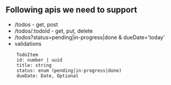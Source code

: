 ## Following apis we need to support

- /todos - get, post
- /todos/:todoId - get, put, delete
- /todos?status=pending|in-progress|done & dueDate='today'
- validations

```
    TodoItem 
    id: number | uuid
    title: string 
    status: enum (pending|in-progress|done)
    dueDate: Date, Optional 
```